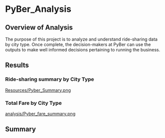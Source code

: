 # PyBer_Analysis

## Overview of Analysis

The purpose of this project is to analyze and understand ride-sharing data by city type. Once complete, the decision-makers at PyBer can use the outputs to make well informed decisions pertaining to running the business.

## Results

### Ride-sharing summary by City Type

[Resources/Pyber_Summary.png](Resources/Pyber_Summary.png)

### Total Fare by City Type

[analysis/Pyber_fare_summary.png](analysis/Pyber_fare_summary.png)

## Summary

